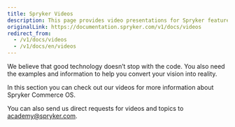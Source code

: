 ```yaml
---
title: Spryker Videos
description: This page provides video presentations for Spryker features.
originalLink: https://documentation.spryker.com/v1/docs/videos
redirect_from:
  - /v1/docs/videos
  - /v1/docs/en/videos
---
```


We believe that good technology doesn’t stop with the code. You also need the examples and information to help you convert your vision into reality.

In this section you can check out our videos for more information about Spryker Commerce OS.

You can also send us direct requests for videos and topics to [academy@spryker.com](mailto:academy@spryker.com).

